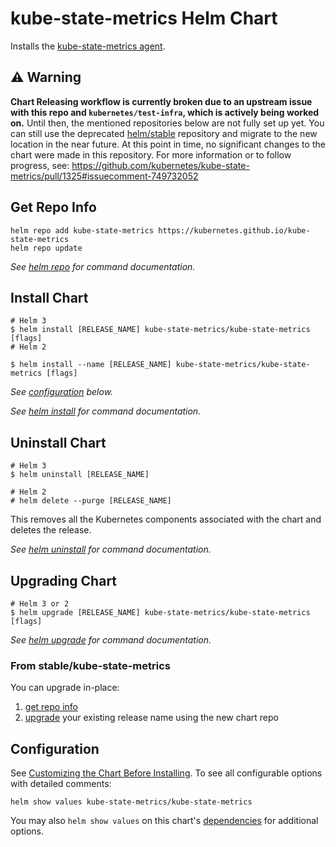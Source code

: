 # kube-state-metrics Helm Chart

Installs the [kube-state-metrics agent](https://github.com/kubernetes/kube-state-metrics).

## ⚠️ Warning

**Chart Releasing workflow is currently broken due to an upstream issue with this repo and `kubernetes/test-infra`, which is actively being worked on.**
Until then, the mentioned repositories below are not fully set up yet.
You can still use the deprecated [helm/stable](https://charts.helm.sh/stable/) repository and migrate to the new location in the near future.
At this point in time, no significant changes to the chart were made in this repository.
For more information or to follow progress, see: https://github.com/kubernetes/kube-state-metrics/pull/1325#issuecomment-749732052

## Get Repo Info

```console
helm repo add kube-state-metrics https://kubernetes.github.io/kube-state-metrics
helm repo update
```

_See [helm repo](https://helm.sh/docs/helm/helm_repo/) for command documentation._

## Install Chart

```console
# Helm 3
$ helm install [RELEASE_NAME] kube-state-metrics/kube-state-metrics [flags]
# Helm 2

$ helm install --name [RELEASE_NAME] kube-state-metrics/kube-state-metrics [flags]
```

_See [configuration](#configuration) below._

_See [helm install](https://helm.sh/docs/helm/helm_install/) for command documentation._

## Uninstall Chart

```console
# Helm 3
$ helm uninstall [RELEASE_NAME]

# Helm 2
# helm delete --purge [RELEASE_NAME]
```

This removes all the Kubernetes components associated with the chart and deletes the release.

_See [helm uninstall](https://helm.sh/docs/helm/helm_uninstall/) for command documentation._

## Upgrading Chart

```console
# Helm 3 or 2
$ helm upgrade [RELEASE_NAME] kube-state-metrics/kube-state-metrics [flags]
```

_See [helm upgrade](https://helm.sh/docs/helm/helm_upgrade/) for command documentation._

### From stable/kube-state-metrics

You can upgrade in-place:

1. [get repo info](#get-repo-info)
1. [upgrade](#upgrading-chart) your existing release name using the new chart repo

## Configuration

See [Customizing the Chart Before Installing](https://helm.sh/docs/intro/using_helm/#customizing-the-chart-before-installing). To see all configurable options with detailed comments:

```console
helm show values kube-state-metrics/kube-state-metrics
```

You may also `helm show values` on this chart's [dependencies](#dependencies) for additional options.
